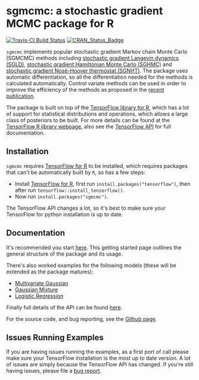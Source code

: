 # sgmcmc: a stochastic gradient MCMC package for R

[![Travis-CI Build Status](https://travis-ci.org/STOR-i/sgmcmc.svg?branch=master)](https://travis-ci.org/STOR-i/sgmcmc)
[![CRAN\_Status\_Badge](https://www.r-pkg.org/badges/version/sgmcmc)](https://cran.r-project.org/package=tensorflow)

`sgmcmc` implements popular stochastic gradient Markov chain Monte Carlo (SGMCMC) methods including [stochastic gradient Langevin dynamics (SGLD)](http://people.ee.duke.edu/~lcarin/398_icmlpaper.pdf), [stochastic gradient Hamiltonian Monte Carlo (SGHMC)](https://arxiv.org/pdf/1402.4102v2.pdf) and [stochastic gradient Nos&eacute;-Hoover thermostat (SGNHT)](http://papers.nips.cc/paper/5592-bayesian-sampling-using-stochastic-gradient-thermostats.pdf). The package uses automatic differentiation, so all the differentiation needed for the methods is calculated automatically. Control variate methods can be used in order to improve the efficiency of the methods as proposed in the [recent publication](https://arxiv.org/pdf/1706.05439.pdf).

The package is built on top of the [TensorFlow library for R](https://tensorflow.rstudio.com/), which has a lot of support for statistical distributions and operations, which allows a large class of posteriors to be built. For more details can be found at the [TensorFlow R library webpage](https://tensorflow.rstudio.com/), also see the [TensorFlow API](https://www.tensorflow.org/api_docs/) for full documentation.

## Installation

`sgmcmc` requires [TensorFlow for R](https://github.com/rstudio/tensorflow) to be installed, which requires packages that can't be automatically built by `R`, so has a few steps:
- Install [TensorFlow for R](https://github.com/rstudio/tensorflow), first run `install.packages("tensorflow")`, then after run `tensorflow::install_tensorflow()`.
- Now run `install.packages("sgmcmc")`.

The TensorFlow API changes a lot, so it's best to make sure your TensorFlow for python installation is up to date.

## Documentation

It's recommended you start [here](https://stor-i.github.io/sgmcmc///articles/sgmcmc.html). This getting started page outlines the general structure of the package and its usage.

There's also worked examples for the following models (these will be extended as the package matures):
 - [Multivariate Gaussian](https://stor-i.github.io/sgmcmc///articles/mvGauss.html)
 - [Gaussian Mixture](https://stor-i.github.io/sgmcmc///articles/gaussMixture.html)
 - [Logistic Regression](https://stor-i.github.io/sgmcmc///articles/logisticRegression.html)

Finally full details of the API can be found [here](https://stor-i.github.io/sgmcmc///reference/index.html).

For the source code, and bug reporting, see the [Github page](https://github.com/STOR-i/sgmcmc).

## Issues Running Examples

If you are having issues running the examples, as a first port of call please make sure your TensorFlow installation is the most up to date version. A lot of issues are simply because the TensorFlow API has changed. If you're still having issues, please file a [bug report](https://github.com/STOR-i/sgmcmc/issues).
